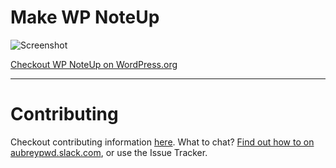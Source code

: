 # Make WP NoteUp

![Screenshot](https://cloudup.com/cKtfRa-MxFQ+)

[Checkout WP NoteUp on WordPress.org](https://wordpress.org/plugins/wp-noteup/)

_____________________________

# Contributing

Checkout contributing information [here](https://github.com/aubreypwd/contributing). What to chat? [Find out how to on aubreypwd.slack.com](https://github.com/aubreypwd/contributing/blob/master/3.md), or use the Issue Tracker.

